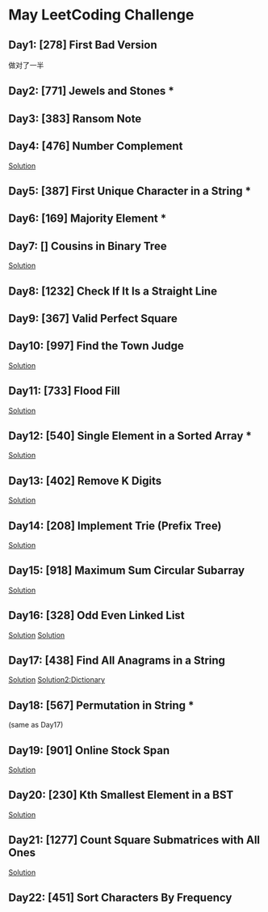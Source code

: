 # May LeetCoding Challenge
## Day1: [278] First Bad Version
做对了一半

## Day2: [771] Jewels and Stones *

## Day3: [383] Ransom Note

## Day4: [476] Number Complement
[Solution](https://www.bilibili.com/video/BV1Lg4y167NB)

## Day5: [387] First Unique Character in a String *

## Day6: [169] Majority Element *

## Day7: [] Cousins in Binary Tree
[Solution](https://www.youtube.com/watch?v=PyfLrJvoC_s)

## Day8: [1232] Check If It Is a Straight Line

## Day9: [367] Valid Perfect Square

## Day10: [997] Find the Town Judge
[Solution](https://www.bilibili.com/video/BV1Ka4y1i7Qt)

## Day11: [733] Flood Fill
[Solution](https://www.bilibili.com/video/BV1HZ4y1p7vH)

## Day12: [540] Single Element in a Sorted Array *
[Solution](https://leetcode.com/problems/single-element-in-a-sorted-array/discuss/628036/Python-Binary-Search-O(logn)-explained)

## Day13: [402] Remove K Digits
[Solution](https://www.bilibili.com/video/BV1PV411C79X)

## Day14: [208] Implement Trie (Prefix Tree)
[Solution](https://www.bilibili.com/video/BV1Zz4y1R7j8)

## Day15: [918] Maximum Sum Circular Subarray
[Solution](https://www.bilibili.com/video/BV1c5411s7jZ)

## Day16: [328] Odd Even Linked List
[Solution](https://www.bilibili.com/video/BV1ag4y1B78z)
[Solution](https://www.youtube.com/watch?v=UUw3H2khRa8)

## Day17: [438] Find All Anagrams in a String
[Solution](https://www.bilibili.com/video/BV1254y1X7HV)
[Solution2:Dictionary](https://leetcode.com/problems/find-all-anagrams-in-a-string/discuss/425720/Python-dictionary-unrolling)

## Day18: [567] Permutation in String *
(same as Day17)

## Day19: [901] Online Stock Span
[Solution](https://www.bilibili.com/video/BV1Jg4y1B74H)

## Day20: [230] Kth Smallest Element in a BST
[Solution](https://www.bilibili.com/video/BV1ha4y1i7dZ)

## Day21: [1277] Count Square Submatrices with All Ones
[Solution](https://www.youtube.com/watch?v=ojz8xZc8pog)

## Day22: [451] Sort Characters By Frequency
